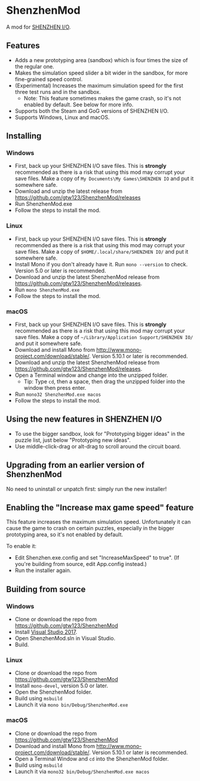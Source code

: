 # ShenzhenMod

A mod for [SHENZHEN I/O](http://www.zachtronics.com/shenzhen-io/).

## Features

* Adds a new prototyping area (sandbox) which is four times the size of the regular one.
* Makes the simulation speed slider a bit wider in the sandbox, for more fine-grained speed control.
* (Experimental) Increases the maximum simulation speed for the first three test runs and in the sandbox.
  * Note: This feature sometimes makes the game crash, so it's not enabled by default. See below for more info.
* Supports both the Steam and GoG versions of SHENZHEN I/O.
* Supports Windows, Linux and macOS.

## Installing

### Windows

* First, back up your SHENZHEN I/O save files. This is **strongly** recommended as there is a risk that using this mod may corrupt your save files. Make a copy of `My Documents\My Games\SHENZHEN IO` and put it somewhere safe.
* Download and unzip the latest release from https://github.com/gtw123/ShenzhenMod/releases
* Run ShenzhenMod.exe
* Follow the steps to install the mod.

### Linux

* First, back up your SHENZHEN I/O save files. This is **strongly** recommended as there is a risk that using this mod may corrupt your save files. Make a copy of `$HOME/.local/share/SHENZHEN IO/` and put it somewhere safe.
* Install Mono if you don't already have it. Run `mono --version` to check. Version 5.0 or later is recommended.
* Download and unzip the latest ShenzhenMod release from https://github.com/gtw123/ShenzhenMod/releases.
* Run `mono ShenzhenMod.exe`
* Follow the steps to install the mod.

### macOS

* First, back up your SHENZHEN I/O save files. This is **strongly** recommended as there is a risk that using this mod may corrupt your save files. Make a copy of `~/Library/Application Support/SHENZHEN IO/` and put it somewhere safe.
* Download and install Mono from http://www.mono-project.com/download/stable/. Version 5.10.1 or later is recommended.
* Download and unzip the latest ShenzhenMod release from https://github.com/gtw123/ShenzhenMod/releases.
* Open a Terminal window and change into the unzipped folder.
  * Tip: Type `cd`, then a space, then drag the unzipped folder into the window then press enter.
* Run `mono32 ShenzhenMod.exe macos`
* Follow the steps to install the mod.

## Using the new features in SHENZHEN I/O

* To use the bigger sandbox, look for "Prototyping bigger ideas" in the puzzle list, just below "Prototyping new ideas".
* Use middle-click-drag or alt-drag to scroll around the circuit board.

## Upgrading from an earlier version of ShenzhenMod

No need to uninstall or unpatch first: simply run the new installer!

## Enabling the "Increase max game speed" feature

This feature increases the maximum simulation speed. Unfortunately it can cause the game to crash on certain puzzles, especially in the bigger prototyping area, so it's not enabled by default.

To enable it:
* Edit Shenzhen.exe.config and set "IncreaseMaxSpeed" to true". (If you're building from source, edit App.config instead.)
* Run the installer again.

## Building from source

### Windows

* Clone or download the repo from https://github.com/gtw123/ShenzhenMod
* Install [Visual Studio 2017](https://www.visualstudio.com/downloads/).
* Open ShenzhenMod.sln in Visual Studio.
* Build.

### Linux

* Clone or download the repo from https://github.com/gtw123/ShenzhenMod
* Install `mono-devel`, version 5.0 or later.
* Open the ShenzhenMod folder.
* Build using `msbuild`
* Launch it via `mono bin/Debug/ShenzhenMod.exe`

### macOS

* Clone or download the repo from https://github.com/gtw123/ShenzhenMod
* Download and install Mono from http://www.mono-project.com/download/stable/. Version 5.10.1 or later is recommended.
* Open a Terminal Window and `cd` into the ShenzhenMod folder.
* Build using `msbuild`
* Launch it via `mono32 bin/Debug/ShenzhenMod.exe macos`
